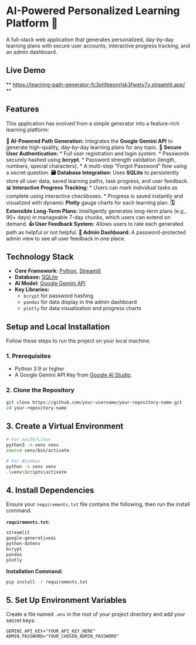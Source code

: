 
# AI-Powered Personalized Learning Platform 🚀

[](https://www.python.org/) [](https://streamlit.io) [](https://www.sqlite.org/index.html) [](https://ai.google.dev/)

A full-stack web application that generates personalized, day-by-day learning plans with secure user accounts, interactive progress tracking, and an admin dashboard.
## Live Demo

** https://learning-path-generator-fc3shfpeonrlsk3fwety7y.streamlit.app/ **

## Features

This application has evolved from a simple generator into a feature-rich learning platform:

  **🤖 AI-Powered Path Generation:** Integrates the **Google Gemini API** to generate high-quality, day-by-day learning plans for any topic.
  **🔐 Secure User Authentication:**
      * Full user registration and login system.
      * Passwords securely hashed using **bcrypt**.
      * Password strength validation (length, numbers, special characters).
      * A multi-step "Forgot Password" flow using a secret question.
    **🗃️ Database Integration:** Uses **SQLite** to persistently store all user data, saved learning paths, task progress, and user feedback.
    **📊 Interactive Progress Tracking:**
      * Users can mark individual tasks as complete using interactive checkboxes.
      * Progress is saved instantly and visualized with dynamic **Plotly** gauge charts for each learning plan.
   **🗓️ Extensible Long-Term Plans:** Intelligently generates long-term plans (e.g., 90+ days) in manageable 7-day chunks, which users can extend on demand.
   **👍 User Feedback System:** Allows users to rate each generated path as helpful or not helpful.
   **👑 Admin Dashboard:** A password-protected admin view to see all user feedback in one place.

## Technology Stack

  * **Core Framework:** [Python](https://www.python.org/), [Streamlit](https://streamlit.io/)
  * **Database:** [SQLite](https://www.sqlite.org/index.html)
  * **AI Model:** [Google Gemini API](https://ai.google.dev/)
  * **Key Libraries:**
      * `bcrypt` for password hashing
      * `pandas` for data display in the admin dashboard
      * `plotly` for data visualization and progress charts

## Setup and Local Installation

Follow these steps to run the project on your local machine.

### 1. Prerequisites

  * Python 3.9 or higher
  * A Google Gemini API Key from [Google AI Studio](https://aistudio.google.com).

### 2. Clone the Repository

```bash
git clone https://github.com/your-username/your-repository-name.git
cd your-repository-name
```

## 3. Create a Virtual Environment

```bash
# For macOS/Linux
python3 -m venv venv
source venv/bin/activate

# For Windows
python -m venv venv
.\venv\Scripts\activate
```

## 4. Install Dependencies

Ensure your `requirements.txt` file contains the following, then run the install command.

**`requirements.txt`:**

```txt
streamlit
google-generativeai
python-dotenv
bcrypt
pandas
plotly
```

**Installation Command:**

```bash
pip install -r requirements.txt
```

## 5. Set Up Environment Variables

Create a file named `.env` in the root of your project directory and add your secret keys:

```
GEMINI_API_KEY="YOUR_API_KEY_HERE"
ADMIN_PASSWORD="YOUR_CHOSEN_ADMIN_PASSWORD"
```

